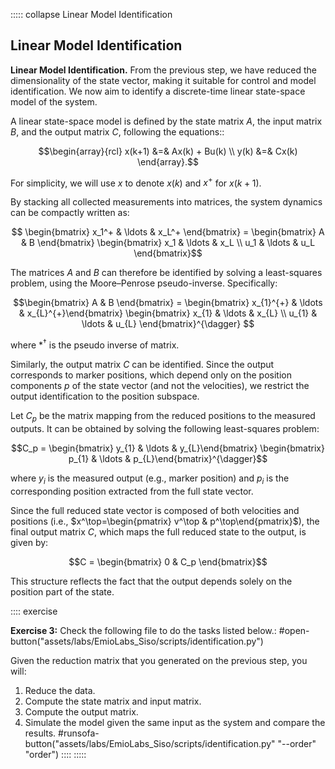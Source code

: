 ::::: collapse Linear Model Identification

## Linear Model Identification

**Linear Model Identification.**
From the previous step, we have reduced the dimensionality of the state vector, making it suitable for control and model identification. We now aim to identify a discrete-time linear state-space model of the system.

A linear state-space model is defined by the state matrix $A$, the input matrix $B$, and the output matrix $C$, following the equations::

$$\begin{array}{rcl} x(k+1) &=& Ax(k) + Bu(k) \\ y(k) &=& Cx(k) \end{array}.$$

For simplicity, we will use $x$ to denote $x(k)$ and $x^{+}$ for $x(k+1)$.

By stacking all collected measurements into matrices, the system dynamics can be compactly written as:

$$ \begin{bmatrix} x_1^+ & \ldots & x_L^+ \end{bmatrix} =  \begin{bmatrix} A & B \end{bmatrix} \begin{bmatrix} x_1 & \ldots & x_L \\ u_1 & \ldots & u_L \end{bmatrix}$$

The matrices $A$ and $B$ can therefore be identified by solving a least-squares problem, using the Moore–Penrose pseudo-inverse. Specifically:

$$\begin{bmatrix} A & B \end{bmatrix} = \begin{bmatrix} x_{1}^{+} & \ldots & x_{L}^{+}\end{bmatrix} \begin{bmatrix} x_{1} & \ldots & x_{L} \\ u_{1} & \ldots & u_{L} \end{bmatrix}^{\dagger} $$

where $*^\dagger$ is the pseudo inverse of matrix.

Similarly, the output matrix $C$ can be identified. Since the output corresponds to marker positions, which depend only on the position components $p$ of the state vector (and not the velocities), we restrict the output identification to the position subspace.

Let $C_p$ be the matrix mapping from the reduced positions to the measured outputs. It can be obtained by solving the following least-squares problem:

$$C_p = \begin{bmatrix} y_{1} & \ldots & y_{L}\end{bmatrix} \begin{bmatrix} p_{1} & \ldots & p_{L}\end{bmatrix}^{\dagger}$$

where $y_i$ is the measured output (e.g., marker position) and $p_i$ is the corresponding position extracted from the full state vector.

Since the full reduced state vector is composed of both velocities and positions (i.e., $x^\top=\begin{pmatrix} v^\top & p^\top\end{pmatrix}$), the final output matrix $C$, which maps the full reduced state to the output, is given by:

$$C = \begin{bmatrix} 0 & C_p \end{bmatrix}$$

This structure reflects the fact that the output depends solely on the position part of the state.

:::: exercise

**Exercise 3:**
Check the following file to do the tasks listed below.:
#open-button("assets/labs/EmioLabs_Siso/scripts/identification.py")

Given the reduction matrix that you generated on the previous step, you will:
1. Reduce the data.
2. Compute the state matrix and input matrix.
3. Compute the output matrix.
4. Simulate the model given the same input as the system and compare the results.
#runsofa-button("assets/labs/EmioLabs_Siso/scripts/identification.py" "--order" "order")
::::
:::::
